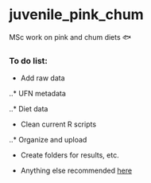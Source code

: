 # juvenile_pink_chum

MSc work on pink and chum diets :fish:

### To do list:

* Add raw data

..* UFN metadata

..* Diet data

* Clean current R scripts

..* Organize and upload

* Create folders for results, etc.

* Anything else recommended [here](https://journals.plos.org/ploscompbiol/article?id=10.1371/journal.pcbi.1005510)
